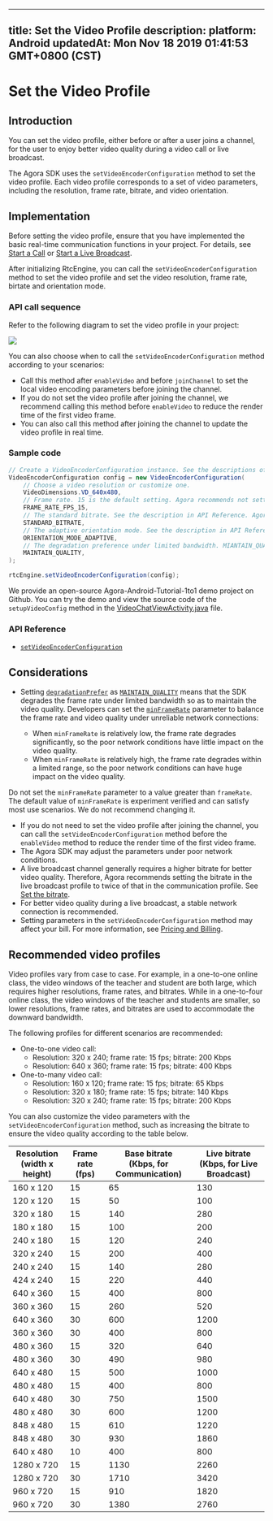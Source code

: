 
---
title: Set the Video Profile
description: 
platform: Android
updatedAt: Mon Nov 18 2019 01:41:53 GMT+0800 (CST)
---
# Set the Video Profile
## Introduction

You can set the video profile, either before or after a user joins a channel, for the user to enjoy better video quality during a video call or live broadcast.

The Agora SDK uses the `setVideoEncoderConfiguration` method to set the video profile. Each video profile corresponds to a set of video parameters, including the resolution, frame rate, bitrate, and video orientation.

## Implementation

Before setting the video profile, ensure that you have implemented the basic real-time communication functions in your project. For details, see [Start a Call](../../en/Video/start_call_android.md) or [Start a Live Broadcast](../../en/Video/start_live_android.md).

After initializing RtcEngine, you can call the `setVideoEncoderConfiguration` method to set the video profile and set the video resolution, frame rate, birtate and orientation mode.

### API call sequence

Refer to the following diagram to set the video profile in your project:

![](https://web-cdn.agora.io/docs-files/1568867300257)

You can also choose when to call the `setVideoEncoderConfiguration` method according to your scenarios:

- Call this method after `enableVideo` and before `joinChannel` to set the local video encoding parameters before joining the channel.
- If you do not set the video profile after joining the channel, we recommend calling this method before `enableVideo` to reduce the render time of the first video frame.
- You can also call this method after joining the channel to update the video profile in real time.


### Sample code

```java
// Create a VideoEncoderConfiguration instance. See the descriptions of the parameters in API Reference.
VideoEncoderConfiguration config = new VideoEncoderConfiguration(
	// Choose a video resolution or customize one.
	VideoDimensions.VD_640x480,
	// Frame rate. 15 is the default setting. Agora recommends not setting to over 30.
	FRAME_RATE_FPS_15,
	// The standard bitrate. See the description in API Reference. Agora recommends setting the bitrate to the standard mode.
	STANDARD_BITRATE,
	// The adaptive orientation mode. See the description in API Reference.
	ORIENTATION_MODE_ADAPTIVE,
	// The degradation preference under limited bandwidth. MIANTAIN_QUALITY means to degrade the frame rate to maintain the video quality.
	MAINTAIN_QUALITY,
);

rtcEngine.setVideoEncoderConfiguration(config);
```

We provide an open-source Agora-Android-Tutorial-1to1 demo project on Github. You can try the demo and view the source code of the `setupVideoConfig` method in the [VideoChatViewActivity.java](https://github.com/AgoraIO/Basic-Video-Call/blob/master/One-to-One-Video/Agora-Android-Tutorial-1to1/app/src/main/java/io/agora/tutorials1v1vcall/VideoChatViewActivity.java) file.

### API Reference
- [`setVideoEncoderConfiguration`](https://docs.agora.io/en/Video/API%20Reference/java/v2.4/classio_1_1agora_1_1rtc_1_1_rtc_engine.html#af5f4de754e2c1f493096641c5c5c1d8f)

## Considerations
- Setting [`degradationPrefer`](https://docs.agora.io/en/Video/API%20Reference/java/v2.4/classio_1_1agora_1_1rtc_1_1video_1_1_video_encoder_configuration.html?transId=2.4#a47f36783c1f9da09454c19cafb489b3c) as [`MAINTAIN_QUALITY`](https://docs.agora.io/en/Video/API%20Reference/java/v2.4/enumio_1_1agora_1_1rtc_1_1video_1_1_video_encoder_configuration_1_1_d_e_g_r_a_d_a_t_i_o_n___p_r_e_f_e_r_e_n_c_e.html?transId=2.4#a654947f783b27ef8da2e7b1f1045ef50) means that the SDK degrades the frame rate under limited bandwidth so as to maintain the video quality. Developers can set the [`minFrameRate`](https://docs.agora.io/en/Video/API%20Reference/java/v2.4/classio_1_1agora_1_1rtc_1_1video_1_1_video_encoder_configuration.html#ad8d377cd077587ee0991d297b1a8c8bc) parameter to balance the frame rate and video quality under unreliable network connections:

	- When  `minFrameRate` is relatively low, the frame rate degrades significantly, so the poor network conditions have little impact on the video quality.
	- When `minFrameRate` is relatively high, the frame rate degrades within a limited range, so the poor network conditions can have huge impact on the video quality.

 Do not set the `minFrameRate` parameter to a value greater than `frameRate`. The default value of `minFrameRate` is experiment verified and can satisfy most use scenarios. We do not recommend changing it.
- If you do not need to set the video profile after joining the channel, you can call the `setVideoEncoderConfiguration` method before the `enableVideo` method to reduce the render time of the first video frame.
- The Agora SDK may adjust the parameters under poor network conditions. 
-  A live broadcast channel generally requires a higher bitrate for better video quality. Therefore, Agora recommends setting the bitrate in the live broadcast profile to twice of that in the communication profile. See [Set the bitrate](https://docs.agora.io/en/Video/API%20Reference/java/classio_1_1agora_1_1rtc_1_1video_1_1_video_encoder_configuration.html#a4b090cd0e9f6d98bcf89cb1c4c2066e8).
- For better video quality during a live broadcast, a stable network connection is recommended.
- Setting parameters in the `setVideoEncoderConfiguration` method may affect your bill. For more information, see [Pricing and Billing](https://docs.agora.io/en/faq/video_billing).


## Recommended video profiles

Video profiles vary from case to case. For example, in a one-to-one online class, the video windows of the teacher and student are both large, which requires higher resolutions, frame rates, and bitrates. While in a one-to-four online class, the video windows of the teacher and students are smaller, so lower resolutions, frame rates, and bitrates are used to accommodate the downward bandwidth.

The following profiles for different scenarios are recommended:

- One-to-one video call: 
  - Resolution: 320 x 240; frame rate: 15 fps; bitrate: 200 Kbps
  - Resolution: 640 x 360; frame rate: 15 fps; bitrate: 400 Kbps
- One-to-many video call: 
  - Resolution: 160 x 120; frame rate: 15 fps; bitrate: 65 Kbps
  - Resolution: 320 x 180; frame rate: 15 fps; bitrate: 140 Kbps
  - Resolution: 320 x 240; frame rate: 15 fps; bitrate: 200 Kbps 

You can also customize the video parameters with the `setVideoEncoderConfiguration` method, such as increasing the bitrate to ensure the video quality according to the table below.

| Resolution<br>(width x height) | Frame rate<br>(fps) | Base bitrate<br>(Kbps, for Communication) | Live bitrate<br>(Kbps, for Live Broadcast) |
| ------------------------------ | ------------------- | ----------------------------------------- | ------------------------------------------ |
| 160 x 120                      | 15                  | 65                                        | 130                                        |
| 120 x 120                      | 15                  | 50                                        | 100                                        |
| 320 x 180                      | 15                  | 140                                       | 280                                        |
| 180 x 180                      | 15                  | 100                                       | 200                                        |
| 240 x 180                      | 15                  | 120                                       | 240                                        |
| 320 x 240                      | 15                  | 200                                       | 400                                        |
| 240 x 240                      | 15                  | 140                                       | 280                                        |
| 424 x 240                      | 15                  | 220                                       | 440                                        |
| 640 x 360                      | 15                  | 400                                       | 800                                        |
| 360 x 360                      | 15                  | 260                                       | 520                                        |
| 640 x 360                      | 30                  | 600                                       | 1200                                       |
| 360 x 360                      | 30                  | 400                                       | 800                                        |
| 480 x 360                      | 15                  | 320                                       | 640                                        |
| 480 x 360                      | 30                  | 490                                       | 980                                        |
| 640 x 480                      | 15                  | 500                                       | 1000                                       |
| 480 x 480                      | 15                  | 400                                       | 800                                        |
| 640 x 480                      | 30                  | 750                                       | 1500                                       |
| 480 x 480                      | 30                  | 600                                       | 1200                                       |
| 848 x 480                      | 15                  | 610                                       | 1220                                       |
| 848 x 480                      | 30                  | 930                                       | 1860                                       |
| 640 x 480                      | 10                  | 400                                       | 800                                        |
| 1280 x 720                     | 15                  | 1130                                      | 2260                                       |
| 1280 x 720                     | 30                  | 1710                                      | 3420                                       |
| 960 x 720                      | 15                  | 910                                       | 1820                                       |
| 960 x 720                      | 30                  | 1380                                      | 2760                                       |


